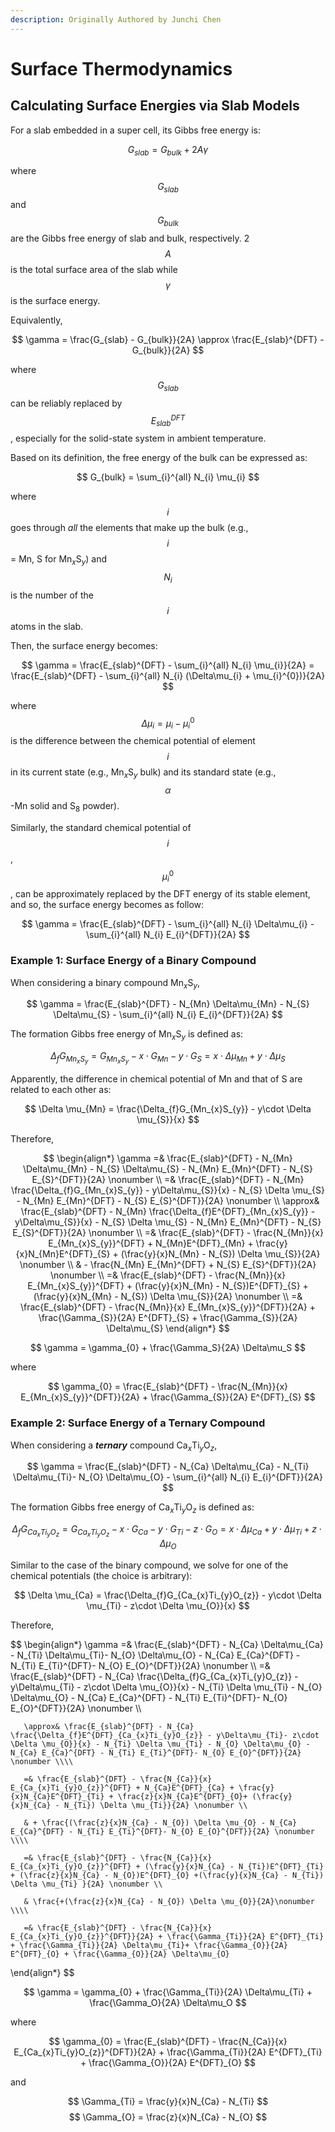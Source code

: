 ```yaml
---
description: Originally Authored by Junchi Chen
---
```


# Surface Thermodynamics

## Calculating Surface Energies via Slab Models

For a slab embedded in a super cell, its Gibbs free energy is:

$$
G_{slab} = G_{bulk} + 2A \gamma
$$

where $$G_{slab}$$ and $$G_{bulk}$$ are the Gibbs free energy of slab and bulk, respectively. 2$$A$$ is the total surface area of the slab while $$\gamma$$ is the surface energy.

Equivalently,

$$
\gamma = \frac{G_{slab} - G_{bulk}}{2A}  \approx \frac{E_{slab}^{DFT} - G_{bulk}}{2A}
$$

where $$G_{slab}$$ can be reliably replaced by $$E_{slab}^{DFT}$$, especially for the solid-state system in ambient temperature.

Based on its definition, the free energy of the bulk can be expressed as:

$$
G_{bulk} = \sum_{i}^{all} N_{i} \mu_{i}
$$

where $$i$$ goes through _all_ the elements that make up the bulk (e.g., $$i$$ = Mn, S for Mn<sub>_x_</sub>S<sub>_y_</sub>) and $$N_{i}$$ is the number of the $$i$$ atoms in the slab.

Then, the surface energy becomes:

$$
\gamma = \frac{E_{slab}^{DFT} - \sum_{i}^{all} N_{i} \mu_{i}}{2A} = \frac{E_{slab}^{DFT} - \sum_{i}^{all} N_{i} (\Delta\mu_{i} + \mu_{i}^{0})}{2A}
$$

where $$\Delta\mu_{i} = \mu_{i} - \mu_{i}^{0}$$ is the difference between the chemical potential of element $$i$$ in its current state (e.g., Mn<sub>_x_</sub>S<sub>_y_</sub> bulk) and its standard state (e.g., $$\alpha$$-Mn solid and S<sub>8</sub> powder).

Similarly, the standard chemical potential of $$i$$, $$\mu_i^0$$, can be approximately replaced by the DFT energy of its stable element, and so, the surface energy becomes as follow:

$$
\gamma = \frac{E_{slab}^{DFT} - \sum_{i}^{all} N_{i} \Delta\mu_{i} - \sum_{i}^{all} N_{i} E_{i}^{DFT}}{2A}
$$

### Example 1: Surface Energy of a Binary Compound

When considering a binary compound Mn<sub>_x_</sub>S<sub>_y_</sub>,

$$
\gamma = \frac{E_{slab}^{DFT} - N_{Mn} \Delta\mu_{Mn} - N_{S} \Delta\mu_{S} - \sum_{i}^{all} N_{i} E_{i}^{DFT}}{2A}
$$

The formation Gibbs free energy of Mn<sub>_x_</sub>S<sub>_y_</sub> is defined as:

$$
\Delta_{f}G_{Mn_{x}S_{y}} = G_{Mn_{x}S_{y}} - x\cdot G_{Mn} - y\cdot G_{S} = x\cdot \Delta \mu_{Mn} + y\cdot \Delta \mu_{S}
$$

Apparently, the difference in chemical potential of Mn and that of S are related to each other as:

$$
\Delta \mu_{Mn} = \frac{\Delta_{f}G_{Mn_{x}S_{y}} - y\cdot \Delta \mu_{S}}{x}
$$

Therefore,

$$
\begin{align*}
\gamma =& \frac{E_{slab}^{DFT} - N_{Mn} \Delta\mu_{Mn} - N_{S} \Delta\mu_{S} - N_{Mn} E_{Mn}^{DFT} - N_{S} E_{S}^{DFT}}{2A} \nonumber \\
       =& \frac{E_{slab}^{DFT} - N_{Mn} \frac{\Delta_{f}G_{Mn_{x}S_{y}} - y\Delta\mu_{S}}{x} - N_{S} \Delta \mu_{S} - N_{Mn} E_{Mn}^{DFT} - N_{S} E_{S}^{DFT}}{2A} \nonumber \\
       \approx& \frac{E_{slab}^{DFT} - N_{Mn} \frac{\Delta_{f}E^{DFT}_{Mn_{x}S_{y}} - y\Delta\mu_{S}}{x} - N_{S} \Delta \mu_{S} - N_{Mn} E_{Mn}^{DFT} - N_{S} E_{S}^{DFT}}{2A} \nonumber \\
       =& \frac{E_{slab}^{DFT} - \frac{N_{Mn}}{x} E_{Mn_{x}S_{y}}^{DFT} + N_{Mn}E^{DFT}_{Mn} + \frac{y}{x}N_{Mn}E^{DFT}_{S} + (\frac{y}{x}N_{Mn} - N_{S}) \Delta \mu_{S}}{2A} \nonumber \\
       & - \frac{N_{Mn} E_{Mn}^{DFT} + N_{S} E_{S}^{DFT}}{2A} \nonumber \\
       =& \frac{E_{slab}^{DFT} - \frac{N_{Mn}}{x} E_{Mn_{x}S_{y}}^{DFT} + (\frac{y}{x}N_{Mn} - N_{S})E^{DFT}_{S} + (\frac{y}{x}N_{Mn} - N_{S}) \Delta \mu_{S}}{2A} \nonumber \\
       =& \frac{E_{slab}^{DFT} - \frac{N_{Mn}}{x} E_{Mn_{x}S_{y}}^{DFT}}{2A} + \frac{\Gamma_{S}}{2A} E^{DFT}_{S} + \frac{\Gamma_{S}}{2A} \Delta\mu_{S}
\end{align*}
$$

$$
\gamma = \gamma_{0} + \frac{\Gamma_S}{2A} \Delta\mu_S
$$

where

$$
\gamma_{0} = \frac{E_{slab}^{DFT} - \frac{N_{Mn}}{x} E_{Mn_{x}S_{y}}^{DFT}}{2A} + \frac{\Gamma_{S}}{2A} E^{DFT}_{S}
$$

### Example 2: Surface Energy of a Ternary Compound

When considering a <strong>_ternary_</strong> compound Ca<sub>_x_</sub>Ti<sub>_y_</sub>O<sub>_z_</sub>,

$$
\gamma = \frac{E_{slab}^{DFT} - N_{Ca} \Delta\mu_{Ca} - N_{Ti} \Delta\mu_{Ti}- N_{O} \Delta\mu_{O} - \sum_{i}^{all} N_{i} E_{i}^{DFT}}{2A}
$$

The formation Gibbs free energy of Ca<sub>_x_</sub>Ti<sub>_y_</sub>O<sub>_z_</sub> is defined as:

$$
\Delta_{f}G_{Ca_{x}Ti_{y}O_{z}} = G_{Ca_{x}Ti_{y}O_{z}} - x\cdot G_{Ca} - y\cdot G_{Ti} - z\cdot G_{O}= x\cdot \Delta \mu_{Ca} + y\cdot \Delta \mu_{Ti} + z\cdot \Delta \mu_{O}
$$

Similar to the case of the binary compound, we solve for one of the chemical potentials (the choice is arbitrary): 

$$
\Delta \mu_{Ca} = \frac{\Delta_{f}G_{Ca_{x}Ti_{y}O_{z}} - y\cdot \Delta \mu_{Ti} - z\cdot \Delta \mu_{O}}{x}
$$

Therefore,

$$
\begin{align*}
\gamma =& \frac{E_{slab}^{DFT} - N_{Ca} \Delta\mu_{Ca} - N_{Ti} \Delta\mu_{Ti}- N_{O} \Delta\mu_{O} - N_{Ca} E_{Ca}^{DFT} - N_{Ti} E_{Ti}^{DFT}- N_{O} E_{O}^{DFT}}{2A} \nonumber \\\\
       =& \frac{E_{slab}^{DFT} - N_{Ca} \frac{\Delta_{f}G_{Ca_{x}Ti_{y}O_{z}} - y\Delta\mu_{Ti} - z\cdot \Delta \mu_{O}}{x} - N_{Ti} \Delta \mu_{Ti} - N_{O} \Delta\mu_{O} - N_{Ca} E_{Ca}^{DFT} - N_{Ti} E_{Ti}^{DFT}- N_{O} E_{O}^{DFT}}{2A} \nonumber \\\\

       \approx& \frac{E_{slab}^{DFT} - N_{Ca} \frac{\Delta_{f}E^{DFT}_{Ca_{x}Ti_{y}O_{z}} - y\Delta\mu_{Ti}- z\cdot \Delta \mu_{O}}{x} - N_{Ti} \Delta \mu_{Ti} - N_{O} \Delta\mu_{O} - N_{Ca} E_{Ca}^{DFT} - N_{Ti} E_{Ti}^{DFT}- N_{O} E_{O}^{DFT}}{2A} \nonumber \\\\

       =& \frac{E_{slab}^{DFT} - \frac{N_{Ca}}{x} E_{Ca_{x}Ti_{y}O_{z}}^{DFT} + N_{Ca}E^{DFT}_{Ca} + \frac{y}{x}N_{Ca}E^{DFT}_{Ti} + \frac{z}{x}N_{Ca}E^{DFT}_{O}+ (\frac{y}{x}N_{Ca} - N_{Ti}) \Delta \mu_{Ti}}{2A} \nonumber \\

       & + \frac{(\frac{z}{x}N_{Ca} - N_{O}) \Delta \mu_{O} - N_{Ca} E_{Ca}^{DFT} - N_{Ti} E_{Ti}^{DFT}- N_{O} E_{O}^{DFT}}{2A} \nonumber \\\\

       =& \frac{E_{slab}^{DFT} - \frac{N_{Ca}}{x} E_{Ca_{x}Ti_{y}O_{z}}^{DFT} + (\frac{y}{x}N_{Ca} - N_{Ti})E^{DFT}_{Ti} + (\frac{z}{x}N_{Ca} - N_{O})E^{DFT}_{O} +(\frac{y}{x}N_{Ca} - N_{Ti}) \Delta \mu_{Ti} }{2A} \nonumber \\
       
       & \frac{+(\frac{z}{x}N_{Ca} - N_{O}) \Delta \mu_{O}}{2A}\nonumber \\\\

       =& \frac{E_{slab}^{DFT} - \frac{N_{Ca}}{x} E_{Ca_{x}Ti_{y}O_{z}}^{DFT}}{2A} + \frac{\Gamma_{Ti}}{2A} E^{DFT}_{Ti} + \frac{\Gamma_{Ti}}{2A} \Delta\mu_{Ti}+ \frac{\Gamma_{O}}{2A} E^{DFT}_{O} + \frac{\Gamma_{O}}{2A} \Delta\mu_{O}
\end{align*}
$$

$$
\gamma = \gamma_{0} + \frac{\Gamma_{Ti}}{2A} \Delta\mu_{Ti} + \frac{\Gamma_O}{2A} \Delta\mu_O
$$

where

$$
\gamma_{0} = \frac{E_{slab}^{DFT} - \frac{N_{Ca}}{x} E_{Ca_{x}Ti_{y}O_{z}}^{DFT}}{2A} + \frac{\Gamma_{Ti}}{2A} E^{DFT}_{Ti} + \frac{\Gamma_{O}}{2A} E^{DFT}_{O}
$$

and

$$
       \Gamma_{Ti} = \frac{y}{x}N_{Ca} - N_{Ti}
$$
$$
       \Gamma_{O} = \frac{z}{x}N_{Ca} - N_{O}
$$
